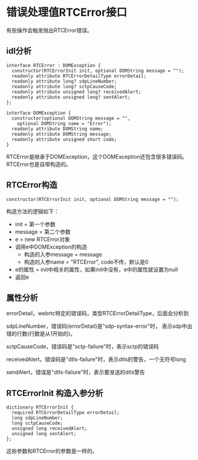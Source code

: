 # 错误处理值RTCError接口

有些操作会触发抛出RTCError错误。

## idl分析

    interface RTCError : DOMException {
      constructor(RTCErrorInit init, optional DOMString message = "");
      readonly attribute RTCErrorDetailType errorDetail;
      readonly attribute long? sdpLineNumber;
      readonly attribute long? sctpCauseCode;
      readonly attribute unsigned long? receivedAlert;
      readonly attribute unsigned long? sentAlert;
    };

    interface DOMException {
      constructor(optional DOMString message = "",
        optional DOMString name = "Error");
      readonly attribute DOMString name;
      readonly attribute DOMString message;
      readonly attribute unsigned short code;
    }

RTCError是继承于DOMException，这个DOMException还包含很多错误码。
RTCError也是自带构造的。

## RTCError构造

    constructor(RTCErrorInit init, optional DOMString message = "");

构造方法的逻辑如下：

- init = 第一个参数
- message = 第二个参数
- e = new RTCError对象
- 调用e中DOMException的构造
  - 构造的入参message = message
  - 构造的入参name = "RTCError", code不传，默认是0
- e的属性 = init中相关的属性，如果init中没有，e中的属性就设置为null
- 返回e

## 属性分析

errorDetail，webrtc特定的错误码，类型RTCErrorDetailType，后面会分析到

sdpLineNumber，错误码(errorDetail)是"sdp-syntax-error"时，
表示sdp中出错的行数(行数是从1开始的)。

sctpCauseCode，错误码是"sctp-failure"时，表示sctp的错误码

receivedAlert，错误码是"dtls-failure"时，表示dtls的警告，一个无符号long

sendAlert，错误是"dtls-failure"时，表示要发送的dtls警告

## RTCErrorInit 构造入参分析

    dictionary RTCErrorInit {
      required RTCErrorDetailType errorDetail;
      long sdpLineNumber;
      long sctpCauseCode;
      unsigned long receivedAlert;
      unsigned long sentAlert;
    };

这些参数和RTCError的参数是一样的。
